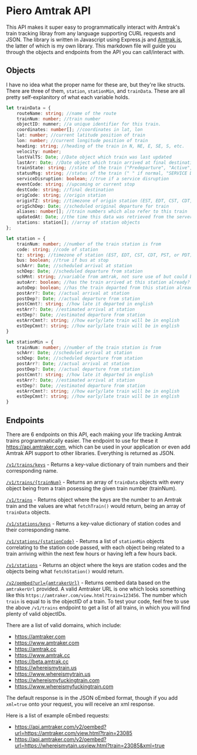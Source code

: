 # Piero Amtrak API

This API makes it super easy to programmatically interact with Amtrak's train tracking libray from any language supporting CURL requests and JSON. The library is written in Javascript using Express.js and [Amtrak.js](https://npmjs.com/package/amtrak), the latter of which is my own library. This markdown file will guide you through the objects and endpoints from the API you can call/interact with.

## Objects

I have no idea what the proper name for these are, but they're like structs. There are three of them, `station`, `stationMin`, and `trainData`. These are all pretty self-explanitory of what each variable holds.

```ts
let trainData = {
	routeName: string; //name of the route
	trainNum: number; //train number
	objectID: numner; //a unique identifier for this train.
	coordinates: number[]; //coordinates in lat, lon
	lat: number; //current latitude position of train
	lon: number; //current longitude position of train
	heading: string; //heading of the train in N, NE, E, SE, S, etc.
	velocity: number;
	lastValTS: Date; //Date object which train was last updated
	lastArr: Date; //Date object which train arrived at final destination, null if still uncompleted
	trainState: string; //state of the train ("Predeparture", "Active", or "Completed")
	statusMsg: string; //status of the train (" " if normal, "SERVICE DISRUPTION" if the obvious has happened)
	serviceDisruption: boolean; //true if a service disruption
	eventCode: string; //upcoming or current stop
	destCode: string; //final destination
	origCode: string; //origin station
	originTZ: string; //timezone of origin station (EST, EDT, CST, CDT, PST, or PDT)
	origSchDep: Date; //scheduled original departure for train
	aliases: number[]; //train numbers which also refer to this train
	updatedAt: Date; //the time this data was retrieved from the server
	stations: station[]; //array of station objects
};
```

```ts
let station = {
	trainNum: number; //number of the train station is from
	code: string; //code of station
	tz: string; //timezone of station (EST, EDT, CST, CDT, PST, or PDT)
	bus: boolean; //true if bus at stop
	schArr: Date; //scheduled arrival at station
	schDep: Date; //scheduled departure from station
	schMnt: string; //variable from amtrak, not sure use of but could be related to any maintnence the train will go through at this station
	autoArr: boolean; //has the train arrived at this station already?
	autoDep: boolean; //has the train departed from this station already?
	postArr?: Date; //actual arrival at station
	postDep?: Date; //actual departure from station
	postCmnt?: string; //how late it departed in english
	estArr?: Date; //estimated arrival at station
	estDep?: Date; //estimated departure from station
	estArrCmnt?: string; //how early/late train will be in english
	estDepCmnt?: string; //how early/late train will be in english
}
```

```ts
let stationMin = {
	trainNum: number; //number of the train station is from
	schArr: Date; //scheduled arrival at station
	schDep: Date; //scheduled departure from station
	postArr?: Date; //actual arrival at station
	postDep?: Date; //actual departure from station
	postCmnt?: string; //how late it departed in english
	estArr?: Date; //estimated arrival at station
	estDep?: Date; //estimated departure from station
	estArrCmnt?: string; //how early/late train will be in english
	estDepCmnt?: string; //how early/late train will be in english
}
```

## Endpoints

There are 6 endpoints on this API, each making your life tracking Amtrak trains programmatically easier. The endpoint to use for these it https://api.amtraker.com, which can be used in your application or even add Amtrak API support to other libraries. Everything is returned as JSON.

[`/v1/trains/keys`](https://api.amtraker.com/v1/trains/keys) - Returns a key-value dictionary of train numbers and their corresponding name.

[`/v1/trains/{trainNum}`](https://api.amtraker.com/v1/trains/{trainNum}) - Returns an array of `trainData` objects with every object being from a train posessing the given train number (trainNum).

[`/v1/trains`](https://api.amtraker.comv1/trains) - Returns object where the keys are the number to an Amtrak train and the values are what `fetchTrain()` would return, being an array of `trainData` objects.

[`/v1/stations/keys`](https://api.amtraker.com/v1/stations/keys) - Returns a key-value dictionary of station codes and their corresponding name.

[`/v1/stations/{stationCode}`](https://api.amtraker.com/v1/stations/{stationCode}) - Returns a list of `stationMin` objects correlating to the station code passed, with each object being related to a train arriving within the next few hours or having left a few hours back. 

[`/v1/stations`](https://api.amtraker.com/v1/stations/) - Returns an object where the keys are station codes and the objects being what `fetchStation()` would return.

[`/v2/oembed?url={amtrakerUrl}`](https://api.amtraker.com/v2/oembed?url={amtrakerUrl}) - Returns oembed data based on the `amtrakerUrl` provided. A valid Amtraker URL is one which looks something like this `https://amtraker.com/view.html?train=123456`. The number which `train` is equal to is the objectID of a train. To test your code, feel free to use the above `/v1/trains` endpoint to get a list of all trains, in which you will find plenty of valid objectIDs.

There are a list of valid domains, which include:

- https://amtraker.com
- https://www.amtraker.com
- https://amtrak.cc
- https://www.amtrak.cc
- https://beta.amtrak.cc
- https://whereismytrain.us
- https://www.whereismytrain.us
- https://whereismyfuckingtrain.com
- https://www.whereismyfuckingtrain.com

The default response is in the JSON oEmbed format, though if you add `xml=true` onto your request, you will receive an xml response.

Here is a list of example oEmbed requests:

- https://api.amtraker.com/v2/oembed?url=https://amtraker.com/view.html?train=23085
- https://api.amtraker.com/v2/oembed?url=https://whereismytain.usview.html?train=23085&xml=true
